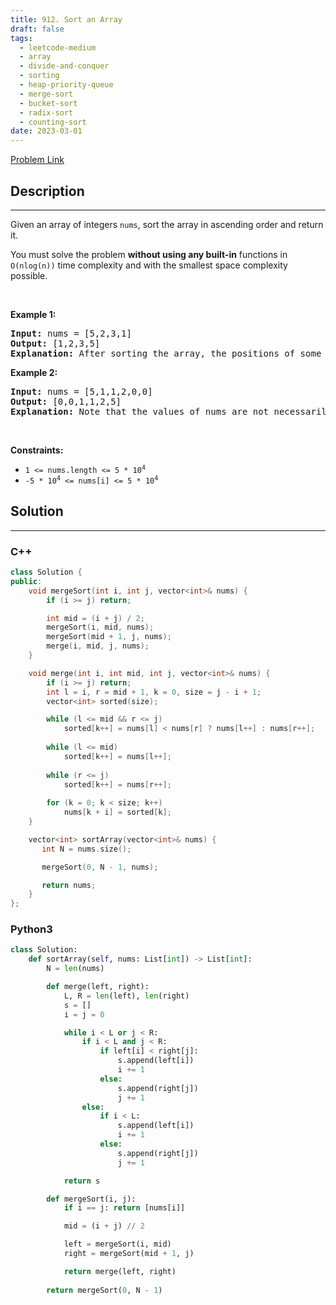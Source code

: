 ```yaml
---
title: 912. Sort an Array
draft: false
tags: 
  - leetcode-medium
  - array
  - divide-and-conquer
  - sorting
  - heap-priority-queue
  - merge-sort
  - bucket-sort
  - radix-sort
  - counting-sort
date: 2023-03-01
---
```


[Problem Link](https://leetcode.com/problems/sort-an-array/)

## Description

---
<p>Given an array of integers <code>nums</code>, sort the array in ascending order and return it.</p>

<p>You must solve the problem <strong>without using any built-in</strong> functions in <code>O(nlog(n))</code> time complexity and with the smallest space complexity possible.</p>

<p>&nbsp;</p>
<p><strong class="example">Example 1:</strong></p>

<pre>
<strong>Input:</strong> nums = [5,2,3,1]
<strong>Output:</strong> [1,2,3,5]
<strong>Explanation:</strong> After sorting the array, the positions of some numbers are not changed (for example, 2 and 3), while the positions of other numbers are changed (for example, 1 and 5).
</pre>

<p><strong class="example">Example 2:</strong></p>

<pre>
<strong>Input:</strong> nums = [5,1,1,2,0,0]
<strong>Output:</strong> [0,0,1,1,2,5]
<strong>Explanation:</strong> Note that the values of nums are not necessarily unique.
</pre>

<p>&nbsp;</p>
<p><strong>Constraints:</strong></p>

<ul>
	<li><code>1 &lt;= nums.length &lt;= 5 * 10<sup>4</sup></code></li>
	<li><code>-5 * 10<sup>4</sup> &lt;= nums[i] &lt;= 5 * 10<sup>4</sup></code></li>
</ul>


## Solution

---
### C++
``` cpp title='sort-an-array'
class Solution {
public:
    void mergeSort(int i, int j, vector<int>& nums) {
        if (i >= j) return;

        int mid = (i + j) / 2;
        mergeSort(i, mid, nums);
        mergeSort(mid + 1, j, nums);
        merge(i, mid, j, nums);
    }

    void merge(int i, int mid, int j, vector<int>& nums) {
        if (i >= j) return;
        int l = i, r = mid + 1, k = 0, size = j - i + 1;
        vector<int> sorted(size);

        while (l <= mid && r <= j)
            sorted[k++] = nums[l] < nums[r] ? nums[l++] : nums[r++];
        
        while (l <= mid)
            sorted[k++] = nums[l++];
        
        while (r <= j)
            sorted[k++] = nums[r++];
        
        for (k = 0; k < size; k++)
            nums[k + i] = sorted[k];
    }

    vector<int> sortArray(vector<int>& nums) {
       int N = nums.size();

       mergeSort(0, N - 1, nums);

       return nums;
    }
};
```
### Python3
``` py title='sort-an-array'
class Solution:
    def sortArray(self, nums: List[int]) -> List[int]:
        N = len(nums)

        def merge(left, right):
            L, R = len(left), len(right)
            s = []
            i = j = 0

            while i < L or j < R:
                if i < L and j < R:
                    if left[i] < right[j]:
                        s.append(left[i])
                        i += 1
                    else:
                        s.append(right[j])
                        j += 1
                else:
                    if i < L:
                        s.append(left[i])
                        i += 1
                    else:
                        s.append(right[j])
                        j += 1

            return s

        def mergeSort(i, j):
            if i == j: return [nums[i]]

            mid = (i + j) // 2

            left = mergeSort(i, mid)
            right = mergeSort(mid + 1, j)

            return merge(left, right)
        
        return mergeSort(0, N - 1)
```

